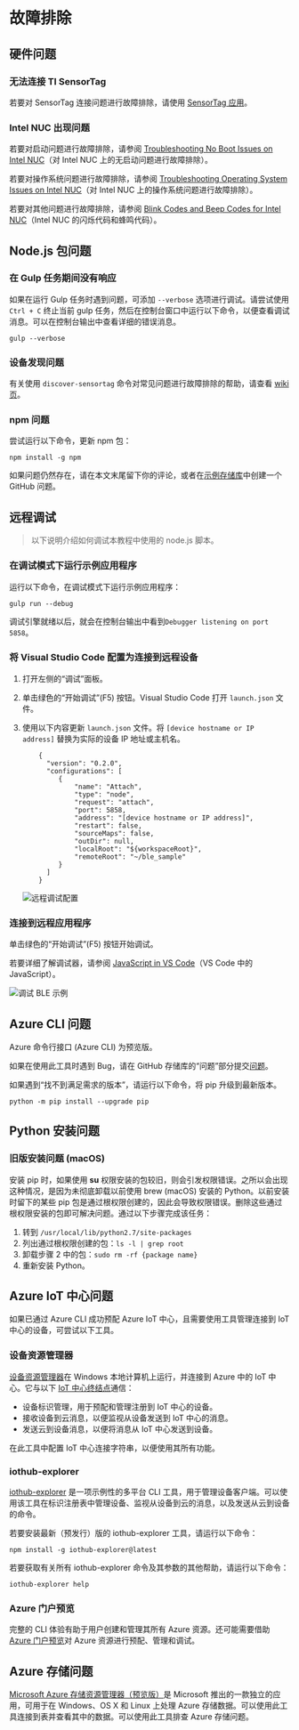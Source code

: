 <properties
    pageTitle="Azure IoT 网关故障排除 | Azure"
    description="Intel NUC 网关的故障排除页"
    services="iot-hub"
    documentationcenter=""
    author="shizn"
    manager="timtl"
    tags=""
    keywords="iot 问题, 物联网问题" />
<tags
    ms.assetid="5f742c38-0e33-465a-9a0d-1e41e8d17187"
    ms.service="iot-hub"
    ms.devlang="c"
    ms.topic="article"
    ms.tgt_pltfrm="na"
    ms.workload="na"
    ms.date="10/21/2016"
    wacn.date="02/10/2017"
    ms.author="xshi" />  


# 故障排除

## 硬件问题

### 无法连接 TI SensorTag

若要对 SensorTag 连接问题进行故障排除，请使用 [SensorTag 应用](http://processors.wiki.ti.com/index.php/SensorTag_User_Guide#SensorTag_App_user_guide)。

### Intel NUC 出现问题

若要对启动问题进行故障排除，请参阅 [Troubleshooting No Boot Issues on Intel NUC](http://www.intel.com/content/www/us/en/support/boards-and-kits/000005845.html)（对 Intel NUC 上的无启动问题进行故障排除）。

若要对操作系统问题进行故障排除，请参阅 [Troubleshooting Operating System Issues on Intel NUC](http://www.intel.com/content/www/us/en/support/boards-and-kits/000006018.html)（对 Intel NUC 上的操作系统问题进行故障排除）。

若要对其他问题进行故障排除，请参阅 [Blink Codes and Beep Codes for Intel NUC](http://www.intel.com/content/www/us/en/support/boards-and-kits/intel-nuc-boards/000005854.html)（Intel NUC 的闪烁代码和蜂鸣代码）。

## Node.js 包问题

### 在 Gulp 任务期间没有响应

如果在运行 Gulp 任务时遇到问题，可添加 `--verbose` 选项进行调试。请尝试使用 `Ctrl + C` 终止当前 gulp 任务，然后在控制台窗口中运行以下命令，以便查看调试消息。可以在控制台输出中查看详细的错误消息。


	gulp --verbose


### 设备发现问题

有关使用 `discover-sensortag` 命令对常见问题进行故障排除的帮助，请查看 [wiki 页](https://wiki.archlinux.org/index.php/bluetooth#Bluetoothctl)。

### npm 问题

尝试运行以下命令，更新 npm 包：


	npm install -g npm


如果问题仍然存在，请在本文末尾留下你的评论，或者在[示例存储库](https://github.com/azure-samples/iot-hub-c-intel-nuc-gateway-getting-started)中创建一个 GitHub 问题。

## 远程调试
> 以下说明介绍如何调试本教程中使用的 node.js 脚本。
### 在调试模式下运行示例应用程序

运行以下命令，在调试模式下运行示例应用程序：


	gulp run --debug


调试引擎就绪以后，就会在控制台输出中看到`Debugger listening on port 5858`。

### 将 Visual Studio Code 配置为连接到远程设备

1. 打开左侧的“调试”面板。
2. 单击绿色的“开始调试”(F5) 按钮。Visual Studio Code 打开 `launch.json` 文件。
3. 使用以下内容更新 `launch.json` 文件。将 `[device hostname or IP address]` 替换为实际的设备 IP 地址或主机名。

   
		   {
		     "version": "0.2.0",
		     "configurations": [
		        {
		            "name": "Attach",
		            "type": "node",
		            "request": "attach",
		            "port": 5858,
		            "address": "[device hostname or IP address]",
		            "restart": false,
		            "sourceMaps": false,
		            "outDir": null,
		            "localRoot": "${workspaceRoot}",
		            "remoteRoot": "~/ble_sample"
		        }
		     ]
		   }
   

    ![远程调试配置](./media/iot-hub-gateway-kit-lessons/troubleshooting/remote_debugging_configuration.png)  


### 连接到远程应用程序

单击绿色的“开始调试”(F5) 按钮开始调试。

若要详细了解调试器，请参阅 [JavaScript in VS Code](https://code.visualstudio.com/docs/languages/javascript#_debugging)（VS Code 中的 JavaScript）。

![调试 BLE 示例](./media/iot-hub-gateway-kit-lessons/troubleshooting/debugging_ble_sample.png)  


## Azure CLI 问题

Azure 命令行接口 (Azure CLI) 为预览版。

如果在使用此工具时遇到 Bug，请在 GitHub 存储库的“问题”部分提交[问题](https://github.com/Azure/azure-cli/issues)。

如果遇到“找不到满足需求的版本”，请运行以下命令，将 pip 升级到最新版本。


	python -m pip install --upgrade pip
	

## Python 安装问题

### 旧版安装问题 (macOS)

安装 pip 时，如果使用 **su** 权限安装的包较旧，则会引发权限错误。之所以会出现这种情况，是因为未彻底卸载以前使用 brew (macOS) 安装的 Python。以前安装时留下的某些 pip 包是通过根权限创建的，因此会导致权限错误。删除这些通过根权限安装的包即可解决问题。通过以下步骤完成该任务：

1. 转到 `/usr/local/lib/python2.7/site-packages`
2. 列出通过根权限创建的包：`ls -l | grep root`
3. 卸载步骤 2 中的包：`sudo rm -rf {package name}`
4. 重新安装 Python。

## Azure IoT 中心问题

如果已通过 Azure CLI 成功预配 Azure IoT 中心，且需要使用工具管理连接到 IoT 中心的设备，可尝试以下工具。

### 设备资源管理器

[设备资源管理器](https://github.com/Azure/azure-iot-sdk-csharp/blob/master/tools/DeviceExplorer)在 Windows 本地计算机上运行，并连接到 Azure 中的 IoT 中心。它与以下 [IoT 中心终结点](/documentation/articles/iot-hub-devguide/)通信：

- 设备标识管理，用于预配和管理注册到 IoT 中心的设备。
- 接收设备到云消息，以便监视从设备发送到 IoT 中心的消息。
- 发送云到设备消息，以便将消息从 IoT 中心发送到设备。

在此工具中配置 IoT 中心连接字符串，以便使用其所有功能。

### iothub-explorer

[iothub-explorer](https://github.com/Azure/iothub-explorer) 是一项示例性的多平台 CLI 工具，用于管理设备客户端。可以使用该工具在标识注册表中管理设备、监视从设备到云的消息，以及发送从云到设备的命令。

若要安装最新（预发行）版的 iothub-explorer 工具，请运行以下命令：


	npm install -g iothub-explorer@latest


若要获取有关所有 iothub-explorer 命令及其参数的其他帮助，请运行以下命令：


	iothub-explorer help


### Azure 门户预览

完整的 CLI 体验有助于用户创建和管理其所有 Azure 资源。还可能需要借助 [Azure 门户预览](/documentation/articles/azure-portal-overview/)对 Azure 资源进行预配、管理和调试。

## Azure 存储问题

[Microsoft Azure 存储资源管理器（预览版）](http://storageexplorer.com/)是 Microsoft 推出的一款独立的应用，可用于在 Windows、OS X 和 Linux 上处理 Azure 存储数据。可以使用此工具连接到表并查看其中的数据。可以使用此工具排查 Azure 存储问题。

<!---HONumber=Mooncake_0206_2017-->
<!--Update_Description:update meta properties and link references-->